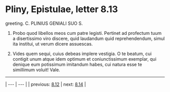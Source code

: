 # Pliny, Epistulae, letter 8.13

greeting. C. PLINIUS GENIALI SUO S.



1. Probo quod libellos meos cum patre legisti. Pertinet ad profectum tuum a disertissimo viro discere, quid laudandum quid reprehendendum, simul ita institui, ut verum dicere assuescas.



2. Vides quem sequi, cuius debeas implere vestigia. O te beatum, cui contigit unum atque idem optimum et coniunctissimum exemplar, qui denique eum potissimum imitandum habes, cui natura esse te simillimum voluit! Vale.



---

| --- | --- |
| previous: [8.12](../8.12/) | next: [8.14](../8.14/) |